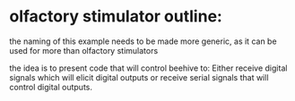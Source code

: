 # olfactory stimulator outline:

the naming of this example needs to be made more generic, as it can be used for more than olfactory stimulators

the idea is to present code that will control beehive to:
Either receive digital signals which will elicit digital outputs or receive serial signals that will control digital outputs.


